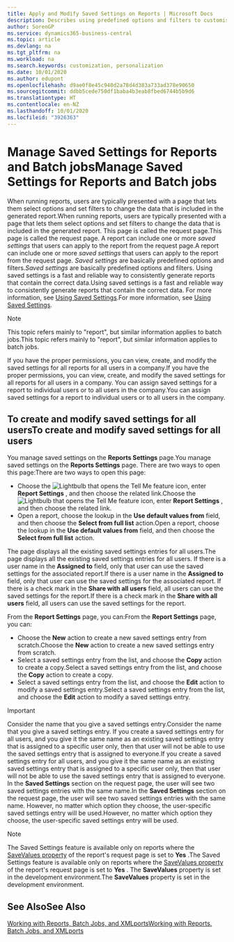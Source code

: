 ```yaml
---
title: Apply and Modify Saved Settings on Reports | Microsoft Docs
description: Describes using predefined options and filters to customise a report, and to generate the correct data.
author: SorenGP
ms.service: dynamics365-business-central
ms.topic: article
ms.devlang: na
ms.tgt_pltfrm: na
ms.workload: na
ms.search.keywords: customization, personalization
ms.date: 10/01/2020
ms.author: edupont
ms.openlocfilehash: d9ae0f8e45c940d2a78d4d383a733ad378e90650
ms.sourcegitcommit: ddbb5cede750df1baba4b3eab8fbed6744b5b9d6
ms.translationtype: HT
ms.contentlocale: en-NZ
ms.lasthandoff: 10/01/2020
ms.locfileid: "3926363"
---
```

# <a name="manage-saved-settings-for-reports-and-batch-jobs"></a><span data-ttu-id="e1e8d-103">Manage Saved Settings for Reports and Batch jobs</span><span class="sxs-lookup"><span data-stu-id="e1e8d-103">Manage Saved Settings for Reports and Batch jobs</span></span>
<span data-ttu-id="e1e8d-104">When running reports, users are typically presented with a page that lets them select options and set filters to change the data that is included in the generated report.</span><span class="sxs-lookup"><span data-stu-id="e1e8d-104">When running reports, users are typically presented with a page that lets them select options and set filters to change the data that is included in the generated report.</span></span> <span data-ttu-id="e1e8d-105">This page is called the request page.</span><span class="sxs-lookup"><span data-stu-id="e1e8d-105">This page is called the request page.</span></span> <span data-ttu-id="e1e8d-106">A report can include one or more *saved settings* that users can apply to the report from the request page.</span><span class="sxs-lookup"><span data-stu-id="e1e8d-106">A report can include one or more *saved settings* that users can apply to the report from the request page.</span></span> <span data-ttu-id="e1e8d-107">*Saved settings* are basically predefined options and filters.</span><span class="sxs-lookup"><span data-stu-id="e1e8d-107">*Saved settings* are basically predefined options and filters.</span></span> <span data-ttu-id="e1e8d-108">Using saved settings is a fast and reliable way to consistently generate reports that contain the correct data.</span><span class="sxs-lookup"><span data-stu-id="e1e8d-108">Using saved settings is a fast and reliable way to consistently generate reports that contain the correct data.</span></span> <span data-ttu-id="e1e8d-109">For more information, see [Using Saved Settings](ui-work-report.md#SavedSettings).</span><span class="sxs-lookup"><span data-stu-id="e1e8d-109">For more information, see [Using Saved Settings](ui-work-report.md#SavedSettings).</span></span>

> [!NOTE]
> <span data-ttu-id="e1e8d-110">This topic refers mainly to "report", but similar information applies to batch jobs.</span><span class="sxs-lookup"><span data-stu-id="e1e8d-110">This topic refers mainly to "report", but similar information applies to batch jobs.</span></span>

<span data-ttu-id="e1e8d-111">If you have the proper permissions, you can view, create, and modify the saved settings for all reports for all users in a company.</span><span class="sxs-lookup"><span data-stu-id="e1e8d-111">If you have the proper permissions, you can view, create, and modify the saved settings for all reports for all users in a company.</span></span> <span data-ttu-id="e1e8d-112">You can assign saved settings for a report to individual users or to all users in the company.</span><span class="sxs-lookup"><span data-stu-id="e1e8d-112">You can assign saved settings for a report to individual users or to all users in the company.</span></span>

<!--
## Apply saved settings to a report
1. Open the report.

   The request page appears.    
2. In the **Saved Settings** section of the page, set the **Name** field  to the saved settings that you want to use.

   The **Saved Settings** section only appears if the report has been run before or if there are existing saved settings entries. The saved settings entry called **Last used options and filters** is always available. These settings are the option and filter values that were used the last time you ran the report.

-->

## <a name="to-create-and-modify-saved-settings-for-all-users"></a><span data-ttu-id="e1e8d-113">To create and modify saved settings for all users</span><span class="sxs-lookup"><span data-stu-id="e1e8d-113">To create and modify saved settings for all users</span></span>
<span data-ttu-id="e1e8d-114">You manage saved settings on the **Reports Settings** page.</span><span class="sxs-lookup"><span data-stu-id="e1e8d-114">You manage saved settings on the **Reports Settings** page.</span></span> <span data-ttu-id="e1e8d-115">There are two ways to open this page:</span><span class="sxs-lookup"><span data-stu-id="e1e8d-115">There are two ways to open this page:</span></span>
-   <span data-ttu-id="e1e8d-116">Choose the ![Lightbulb that opens the Tell Me feature](media/ui-search/search_small.png "Tell me what you want to do") icon, enter **Report Settings** , and then choose the related link.</span><span class="sxs-lookup"><span data-stu-id="e1e8d-116">Choose the ![Lightbulb that opens the Tell Me feature](media/ui-search/search_small.png "Tell me what you want to do") icon, enter **Report Settings** , and then choose the related link.</span></span>
-   <span data-ttu-id="e1e8d-117">Open a report, choose the lookup in the **Use default values from** field, and then choose the **Select from full list** action.</span><span class="sxs-lookup"><span data-stu-id="e1e8d-117">Open a report, choose the lookup in the **Use default values from** field, and then choose the **Select from full list** action.</span></span>

<span data-ttu-id="e1e8d-118">The page displays all the existing saved settings entries for all users.</span><span class="sxs-lookup"><span data-stu-id="e1e8d-118">The page displays all the existing saved settings entries for all users.</span></span> <span data-ttu-id="e1e8d-119">If there is a user name in the **Assigned to** field, only that user can use the saved settings for the associated report.</span><span class="sxs-lookup"><span data-stu-id="e1e8d-119">If there is a user name in the **Assigned to** field, only that user can use the saved settings for the associated report.</span></span> <span data-ttu-id="e1e8d-120">If there is a check mark in the **Share with all users** field, all users can use the saved settings for the report.</span><span class="sxs-lookup"><span data-stu-id="e1e8d-120">If there is a check mark in the **Share with all users** field, all users can use the saved settings for the report.</span></span>

<span data-ttu-id="e1e8d-121">From the **Report Settings** page, you can:</span><span class="sxs-lookup"><span data-stu-id="e1e8d-121">From the **Report Settings** page, you can:</span></span>
-   <span data-ttu-id="e1e8d-122">Choose the **New** action to create a new saved settings entry from scratch.</span><span class="sxs-lookup"><span data-stu-id="e1e8d-122">Choose the **New** action to create a new saved settings entry from scratch.</span></span>
-   <span data-ttu-id="e1e8d-123">Select a saved settings entry from the list, and choose the **Copy** action to create a copy.</span><span class="sxs-lookup"><span data-stu-id="e1e8d-123">Select a saved settings entry from the list, and choose the **Copy** action to create a copy.</span></span>
-   <span data-ttu-id="e1e8d-124">Select a saved settings entry from the list, and choose the **Edit** action to modify a saved settings entry.</span><span class="sxs-lookup"><span data-stu-id="e1e8d-124">Select a saved settings entry from the list, and choose the **Edit** action to modify a saved settings entry.</span></span>

> [!Important]
> <span data-ttu-id="e1e8d-125">Consider the name that you give a saved settings entry.</span><span class="sxs-lookup"><span data-stu-id="e1e8d-125">Consider the name that you give a saved settings entry.</span></span> <span data-ttu-id="e1e8d-126">If you create a saved settings entry for all users, and you give it the same name as an existing saved settings entry that is assigned to a specific user only, then that user will not be able to use the saved settings entry that is assigned to everyone.</span><span class="sxs-lookup"><span data-stu-id="e1e8d-126">If you create a saved settings entry for all users, and you give it the same name as an existing saved settings entry that is assigned to a specific user only, then that user will not be able to use the saved settings entry that is assigned to everyone.</span></span>  <span data-ttu-id="e1e8d-127">In the **Saved Settings** section on the request page, the user will see two saved settings entries with the same name.</span><span class="sxs-lookup"><span data-stu-id="e1e8d-127">In the **Saved Settings** section on the request page, the user will see two saved settings entries with the same name.</span></span> <span data-ttu-id="e1e8d-128">However, no matter which option they choose, the user-specific saved settings entry will be used.</span><span class="sxs-lookup"><span data-stu-id="e1e8d-128">However, no matter which option they choose, the user-specific saved settings entry will be used.</span></span>

> [!NOTE]
> <span data-ttu-id="e1e8d-129">The Saved Settings feature is available only on reports where the [SaveValues property](/dynamics365/business-central/dev-itpro/developer/properties/devenv-savevalues-property) of the report's request page is set to **Yes** .</span><span class="sxs-lookup"><span data-stu-id="e1e8d-129">The Saved Settings feature is available only on reports where the [SaveValues property](/dynamics365/business-central/dev-itpro/developer/properties/devenv-savevalues-property) of the report's request page is set to **Yes** .</span></span> <span data-ttu-id="e1e8d-130">The **SaveValues** property is set in the development environment.</span><span class="sxs-lookup"><span data-stu-id="e1e8d-130">The **SaveValues** property is set in the development environment.</span></span>  

## <a name="see-also"></a><span data-ttu-id="e1e8d-131">See Also</span><span class="sxs-lookup"><span data-stu-id="e1e8d-131">See Also</span></span>
[<span data-ttu-id="e1e8d-132">Working with Reports, Batch Jobs, and XMLports</span><span class="sxs-lookup"><span data-stu-id="e1e8d-132">Working with Reports, Batch Jobs, and XMLports</span></span>](ui-work-report.md)  
